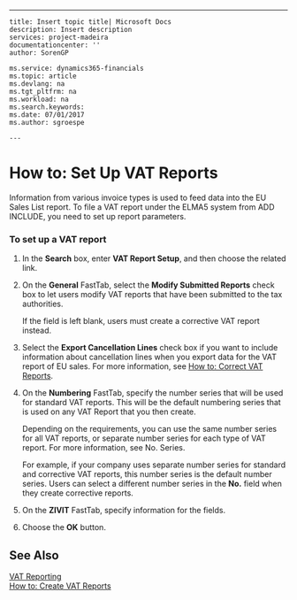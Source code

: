 ---
    title: Insert topic title| Microsoft Docs
    description: Insert description
    services: project-madeira
    documentationcenter: ''
    author: SorenGP

    ms.service: dynamics365-financials
    ms.topic: article
    ms.devlang: na
    ms.tgt_pltfrm: na
    ms.workload: na
    ms.search.keywords:
    ms.date: 07/01/2017
    ms.author: sgroespe

    ---
# How to: Set Up VAT Reports
Information from various invoice types is used to feed data into the EU Sales List report. To file a VAT report under the ELMA5 system from ADD INCLUDE<!--[!INCLUDE[navnow](../../ApplicationDesign/includes/navnow_md.md)]-->, you need to set up report parameters.  
  
### To set up a VAT report  
  
1.  In the **Search** box, enter **VAT Report Setup**, and then choose the related link.  
  
2.  On the **General** FastTab, select the **Modify Submitted Reports** check box to let users modify VAT reports that have been submitted to the tax authorities.  
  
     If the field is left blank, users must create a corrective VAT report instead.  
  
3.  Select the **Export Cancellation Lines** check box if you want to include information about cancellation lines when you export data for the VAT report of EU sales. For more information, see [How to: Correct VAT Reports](../../LocalFunctionalityForMicrosoftDynamicsNav2016/Germany/how-to-correct-vat-reports.md).  
  
4.  On the **Numbering** FastTab, specify the number series that will be used for standard VAT reports. This will be the default numbering series that is used on any VAT Report that you then create.  
  
     Depending on the requirements, you can use the same number series for all VAT reports, or separate number series for each type of VAT report. For more information, see No. Series.  
  
     For example, if your company uses separate number series for standard and corrective VAT reports, this number series is the default number series. Users can select a different number series in the **No.** field when they create corrective reports.  
  
5.  On the **ZIVIT** FastTab, specify information for the fields.  
  
6.  Choose the **OK** button.  
  
## See Also  
 [VAT Reporting](../../LocalFunctionalityForMicrosoftDynamicsNav2016/Austria/vat-reporting.md)   
 [How to: Create VAT Reports](../../LocalFunctionalityForMicrosoftDynamicsNav2016/Germany/how-to-create-vat-reports.md)